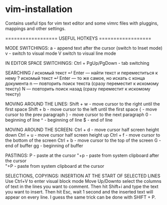 # vim-installation
Contains useful tips for vim text editor and some vimrc files with pluggins, mappings and other settings.

================== USEFUL HOTKEYS ==================

MODE SWITCHINGS:
a -	append text after the cursor (switch to Inset mode)
v -	switch to visual mode	V	switch to visual line mode

IN EDITOR SPACE SWITCHINGS:
Ctrl + PgUp/PgDown - tab switching

SEARCHING
/ искомый текст ↵ Enter — найти текст и переместиться к нему
? искомый текст ↵ Enter — то же самое, но искать с конца документа
n — повторить поиск текста (сразу переместит к искомому тексту)
N — повторить поиск назад (сразу переместит к искомому тексту)

MOVING AROUND THE LINES:
Shift + w - move cursor to the right until the first space
Shift + b - move cursor to the left until the first space
{ - move cursor to the prev paragraph
} - move cursor to the next paragraph
0 - beginning of line
^ - beginning of line
$ - end of line

MOVING AROUND THE SCREEN:
Ctrl + d - move cursor half screen height down
Ctrl + u - move cursor half screen height up
Ctrl + f - move cursor to the bottom of the screen
Ctrl + b - move cursor to the top of the screen
G	- end of buffer
gg - beginning of buffer

PASTINGS:
P	- paste at the cursor
"+p -	paste from system clipboard after the cursor	
"+P	- paste from system clipboard at the cursor

SELECTIONS, COPYINGS:
INSERTION AT THE START OF SELECTED LINES
Use Ctrl+V to enter visual block mode
Move Up/Downto select the columns of text in the lines you want to comment.
Then hit Shift+i and type the text you want to insert.
Then hit Esc, wait 1 second and the inserted text will appear on every line.
I guess the same trick can be done with SHIFT + P.
